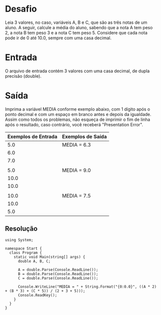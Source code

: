 # Desafio
Leia 3 valores, no caso, variáveis A, B e C, que são as três notas de um aluno. A seguir, calcule a média do aluno, sabendo que a nota A tem peso 2, a nota B tem peso 3 e a nota C tem peso 5. Considere que cada nota pode ir de 0 até 10.0, sempre com uma casa decimal.

# Entrada
O arquivo de entrada contém 3 valores com uma casa decimal, de dupla precisão (double).

# Saída
Imprima a variável MEDIA conforme exemplo abaixo, com 1 dígito após o ponto decimal e com um espaço em branco antes e depois da igualdade. Assim como todos os problemas, não esqueça de imprimir o fim de linha após o resultado, caso contrário, você receberá "Presentation Error".

| Exemplos de Entrada | Exemplos de Saída |
| ------------------- | ------------------|
|5.0|MEDIA = 6.3|
|6.0||
|7.0||
|||
|5.0|MEDIA = 9.0|
|10.0||
|10.0||
|||
|10.0|MEDIA = 7.5|
|10.0||
|5.0||

## Resolução

```CSharp
using System;

namespace Start {
  class Program {
    static void Main(string[] args) {
      double A, B, C;
      
      A = double.Parse(Console.ReadLine());
      B = double.Parse(Console.ReadLine());
      C = double.Parse(Console.ReadLine());
      
      Console.WriteLine("MEDIA = " + String.Format("{0:0.0}", ((A * 2) + (B * 3) + (C * 5)) / (2 + 3 + 5)));
      Console.ReadKey();
    }
  }
}


